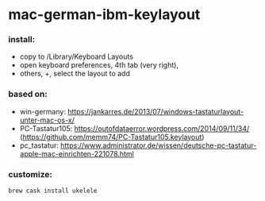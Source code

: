 # mac-german-ibm-keylayout

### install:
* copy to /Library/Keyboard Layouts
* open keyboard preferences, 4th tab (very right),
* others, +, select the layout to add

### based on:
* win-germany: https://jankarres.de/2013/07/windows-tastaturlayout-unter-mac-os-x/
* PC-Tastatur105: https://outofdataerror.wordpress.com/2014/09/11/34/  (https://github.com/memm74/PC-Tastatur105.keylayout)
* pc_tastatur: https://www.administrator.de/wissen/deutsche-pc-tastatur-apple-mac-einrichten-221078.html

### customize:
`brew cask install ukelele`

